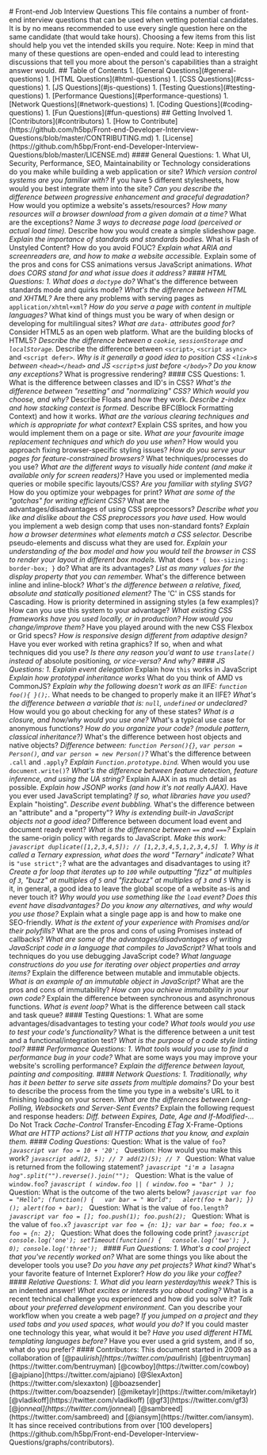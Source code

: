 #   F r o n t - e n d   J o b   I n t e r v i e w   Q u e s t i o n s 
 
 T h i s   f i l e   c o n t a i n s   a   n u m b e r   o f   f r o n t - e n d   i n t e r v i e w   q u e s t i o n s   t h a t   c a n   b e   u s e d   w h e n   v e t t i n g   p o t e n t i a l   c a n d i d a t e s .   I t   i s   b y   n o   m e a n s   r e c o m m e n d e d   t o   u s e   e v e r y   s i n g l e   q u e s t i o n   h e r e   o n   t h e   s a m e   c a n d i d a t e   ( t h a t   w o u l d   t a k e   h o u r s ) .   C h o o s i n g   a   f e w   i t e m s   f r o m   t h i s   l i s t   s h o u l d   h e l p   y o u   v e t   t h e   i n t e n d e d   s k i l l s   y o u   r e q u i r e . 
 
 * * N o t e : * *   K e e p   i n   m i n d   t h a t   m a n y   o f   t h e s e   q u e s t i o n s   a r e   o p e n - e n d e d   a n d   c o u l d   l e a d   t o   i n t e r e s t i n g   d i s c u s s i o n s   t h a t   t e l l   y o u   m o r e   a b o u t   t h e   p e r s o n ' s   c a p a b i l i t i e s   t h a n   a   s t r a i g h t   a n s w e r   w o u l d . 
 
 # #   T a b l e   o f   C o n t e n t s 
 
     1 .   [ G e n e r a l   Q u e s t i o n s ] ( # g e n e r a l - q u e s t i o n s ) 
     1 .   [ H T M L   Q u e s t i o n s ] ( # h t m l - q u e s t i o n s ) 
     1 .   [ C S S   Q u e s t i o n s ] ( # c s s - q u e s t i o n s ) 
     1 .   [ J S   Q u e s t i o n s ] ( # j s - q u e s t i o n s ) 
     1 .   [ T e s t i n g   Q u e s t i o n s ] ( # t e s t i n g - q u e s t i o n s ) 
     1 .   [ P e r f o r m a n c e   Q u e s t i o n s ] ( # p e r f o r m a n c e - q u e s t i o n s ) 
     1 .   [ N e t w o r k   Q u e s t i o n s ] ( # n e t w o r k - q u e s t i o n s ) 
     1 .   [ C o d i n g   Q u e s t i o n s ] ( # c o d i n g - q u e s t i o n s ) 
     1 .   [ F u n   Q u e s t i o n s ] ( # f u n - q u e s t i o n s ) 
 
 # #   G e t t i n g   I n v o l v e d 
 
     1 .   [ C o n t r i b u t o r s ] ( # c o n t r i b u t o r s ) 
     1 .   [ H o w   t o   C o n t r i b u t e ] ( h t t p s : / / g i t h u b . c o m / h 5 b p / F r o n t - e n d - D e v e l o p e r - I n t e r v i e w - Q u e s t i o n s / b l o b / m a s t e r / C O N T R I B U T I N G . m d ) 
     1 .   [ L i c e n s e ] ( h t t p s : / / g i t h u b . c o m / h 5 b p / F r o n t - e n d - D e v e l o p e r - I n t e r v i e w - Q u e s t i o n s / b l o b / m a s t e r / L I C E N S E . m d ) 
 
 # # # #   G e n e r a l   Q u e s t i o n s : 
 
 1 .   W h a t   U I ,   S e c u r i t y ,   P e r f o r m a n c e ,   S E O ,   M a i n t a i n a b i l i t y   o r   T e c h n o l o g y   c o n s i d e r a t i o n s   d o   y o u   m a k e   w h i l e   b u i l d i n g   a   w e b   a p p l i c a t i o n   o r   s i t e ? 
 *   W h i c h   v e r s i o n   c o n t r o l   s y s t e m s   a r e   y o u   f a m i l i a r   w i t h ? 
 *   I f   y o u   h a v e   5   d i f f e r e n t   s t y l e s h e e t s ,   h o w   w o u l d   y o u   b e s t   i n t e g r a t e   t h e m   i n t o   t h e   s i t e ? 
 *   C a n   y o u   d e s c r i b e   t h e   d i f f e r e n c e   b e t w e e n   p r o g r e s s i v e   e n h a n c e m e n t   a n d   g r a c e f u l   d e g r a d a t i o n ? 
 *   H o w   w o u l d   y o u   o p t i m i z e   a   w e b s i t e ' s   a s s e t s / r e s o u r c e s ? 
 *   H o w   m a n y   r e s o u r c e s   w i l l   a   b r o w s e r   d o w n l o a d   f r o m   a   g i v e n   d o m a i n   a t   a   t i m e ? 
     *   W h a t   a r e   t h e   e x c e p t i o n s ? 
 *   N a m e   3   w a y s   t o   d e c r e a s e   p a g e   l o a d   ( p e r c e i v e d   o r   a c t u a l   l o a d   t i m e ) . 
 *   D e s c r i b e   h o w   y o u   w o u l d   c r e a t e   a   s i m p l e   s l i d e s h o w   p a g e . 
 *   E x p l a i n   t h e   i m p o r t a n c e   o f   s t a n d a r d s   a n d   s t a n d a r d s   b o d i e s . 
 *   W h a t   i s   F l a s h   o f   U n s t y l e d   C o n t e n t ?   H o w   d o   y o u   a v o i d   F O U C ? 
 *   E x p l a i n   w h a t   A R I A   a n d   s c r e e n r e a d e r s   a r e ,   a n d   h o w   t o   m a k e   a   w e b s i t e   a c c e s s i b l e . 
 *   E x p l a i n   s o m e   o f   t h e   p r o s   a n d   c o n s   f o r   C S S   a n i m a t i o n s   v e r s u s   J a v a S c r i p t   a n i m a t i o n s . 
 *   W h a t   d o e s   C O R S   s t a n d   f o r   a n d   w h a t   i s s u e   d o e s   i t   a d d r e s s ? 
 
 # # # #   H T M L   Q u e s t i o n s : 
 
 1 .   W h a t   d o e s   a   ` d o c t y p e `   d o ? 
 *   W h a t ' s   t h e   d i f f e r e n c e   b e t w e e n   s t a n d a r d s   m o d e   a n d   q u i r k s   m o d e ? 
 *   W h a t ' s   t h e   d i f f e r e n c e   b e t w e e n   H T M L   a n d   X H T M L ? 
 *   A r e   t h e r e   a n y   p r o b l e m s   w i t h   s e r v i n g   p a g e s   a s   ` a p p l i c a t i o n / x h t m l + x m l ` ? 
 *   H o w   d o   y o u   s e r v e   a   p a g e   w i t h   c o n t e n t   i n   m u l t i p l e   l a n g u a g e s ? 
 *   W h a t   k i n d   o f   t h i n g s   m u s t   y o u   b e   w a r y   o f   w h e n   d e s i g n   o r   d e v e l o p i n g   f o r   m u l t i l i n g u a l   s i t e s ? 
 *   W h a t   a r e   ` d a t a - `   a t t r i b u t e s   g o o d   f o r ? 
 *   C o n s i d e r   H T M L 5   a s   a n   o p e n   w e b   p l a t f o r m .   W h a t   a r e   t h e   b u i l d i n g   b l o c k s   o f   H T M L 5 ? 
 *   D e s c r i b e   t h e   d i f f e r e n c e   b e t w e e n   a   ` c o o k i e ` ,   ` s e s s i o n S t o r a g e `   a n d   ` l o c a l S t o r a g e ` . 
 *   D e s c r i b e   t h e   d i f f e r e n c e   b e t w e e n   ` < s c r i p t > ` ,   ` < s c r i p t   a s y n c > `   a n d   ` < s c r i p t   d e f e r > ` . 
 *   W h y   i s   i t   g e n e r a l l y   a   g o o d   i d e a   t o   p o s i t i o n   C S S   ` < l i n k > ` s   b e t w e e n   ` < h e a d > < / h e a d > `   a n d   J S   ` < s c r i p t > ` s   j u s t   b e f o r e   ` < / b o d y > ` ?   D o   y o u   k n o w   a n y   e x c e p t i o n s ? 
 *   W h a t   i s   p r o g r e s s i v e   r e n d e r i n g ? 
 
 # # # #   C S S   Q u e s t i o n s : 
 
 1 .   W h a t   i s   t h e   d i f f e r e n c e   b e t w e e n   c l a s s e s   a n d   I D ' s   i n   C S S ? 
 *   W h a t ' s   t h e   d i f f e r e n c e   b e t w e e n   " r e s e t t i n g "   a n d   " n o r m a l i z i n g "   C S S ?   W h i c h   w o u l d   y o u   c h o o s e ,   a n d   w h y ? 
 *   D e s c r i b e   F l o a t s   a n d   h o w   t h e y   w o r k . 
 *   D e s c r i b e   z - i n d e x   a n d   h o w   s t a c k i n g   c o n t e x t   i s   f o r m e d . 
 *   D e s c r i b e   B F C ( B l o c k   F o r m a t t i n g   C o n t e x t )   a n d   h o w   i t   w o r k s . 
 *   W h a t   a r e   t h e   v a r i o u s   c l e a r i n g   t e c h n i q u e s   a n d   w h i c h   i s   a p p r o p r i a t e   f o r   w h a t   c o n t e x t ? 
 *   E x p l a i n   C S S   s p r i t e s ,   a n d   h o w   y o u   w o u l d   i m p l e m e n t   t h e m   o n   a   p a g e   o r   s i t e . 
 *   W h a t   a r e   y o u r   f a v o u r i t e   i m a g e   r e p l a c e m e n t   t e c h n i q u e s   a n d   w h i c h   d o   y o u   u s e   w h e n ? 
 *   H o w   w o u l d   y o u   a p p r o a c h   f i x i n g   b r o w s e r - s p e c i f i c   s t y l i n g   i s s u e s ? 
 *   H o w   d o   y o u   s e r v e   y o u r   p a g e s   f o r   f e a t u r e - c o n s t r a i n e d   b r o w s e r s ? 
     *   W h a t   t e c h n i q u e s / p r o c e s s e s   d o   y o u   u s e ? 
 *   W h a t   a r e   t h e   d i f f e r e n t   w a y s   t o   v i s u a l l y   h i d e   c o n t e n t   ( a n d   m a k e   i t   a v a i l a b l e   o n l y   f o r   s c r e e n   r e a d e r s ) ? 
 *   H a v e   y o u   u s e d   o r   i m p l e m e n t e d   m e d i a   q u e r i e s   o r   m o b i l e   s p e c i f i c   l a y o u t s / C S S ? 
 *   A r e   y o u   f a m i l i a r   w i t h   s t y l i n g   S V G ? 
 *   H o w   d o   y o u   o p t i m i z e   y o u r   w e b p a g e s   f o r   p r i n t ? 
 *   W h a t   a r e   s o m e   o f   t h e   " g o t c h a s "   f o r   w r i t i n g   e f f i c i e n t   C S S ? 
 *   W h a t   a r e   t h e   a d v a n t a g e s / d i s a d v a n t a g e s   o f   u s i n g   C S S   p r e p r o c e s s o r s ? 
     *   D e s c r i b e   w h a t   y o u   l i k e   a n d   d i s l i k e   a b o u t   t h e   C S S   p r e p r o c e s s o r s   y o u   h a v e   u s e d . 
 *   H o w   w o u l d   y o u   i m p l e m e n t   a   w e b   d e s i g n   c o m p   t h a t   u s e s   n o n - s t a n d a r d   f o n t s ? 
 *   E x p l a i n   h o w   a   b r o w s e r   d e t e r m i n e s   w h a t   e l e m e n t s   m a t c h   a   C S S   s e l e c t o r . 
 *   D e s c r i b e   p s e u d o - e l e m e n t s   a n d   d i s c u s s   w h a t   t h e y   a r e   u s e d   f o r .   
 *   E x p l a i n   y o u r   u n d e r s t a n d i n g   o f   t h e   b o x   m o d e l   a n d   h o w   y o u   w o u l d   t e l l   t h e   b r o w s e r   i n   C S S   t o   r e n d e r   y o u r   l a y o u t   i n   d i f f e r e n t   b o x   m o d e l s . 
 *   W h a t   d o e s   ` ` ` *   {   b o x - s i z i n g :   b o r d e r - b o x ;   } ` ` `   d o ?   W h a t   a r e   i t s   a d v a n t a g e s ? 
 *   L i s t   a s   m a n y   v a l u e s   f o r   t h e   d i s p l a y   p r o p e r t y   t h a t   y o u   c a n   r e m e m b e r . 
 *   W h a t ' s   t h e   d i f f e r e n c e   b e t w e e n   i n l i n e   a n d   i n l i n e - b l o c k ? 
 *   W h a t ' s   t h e   d i f f e r e n c e   b e t w e e n   a   r e l a t i v e ,   f i x e d ,   a b s o l u t e   a n d   s t a t i c a l l y   p o s i t i o n e d   e l e m e n t ? 
 *   T h e   ' C '   i n   C S S   s t a n d s   f o r   C a s c a d i n g .     H o w   i s   p r i o r i t y   d e t e r m i n e d   i n   a s s i g n i n g   s t y l e s   ( a   f e w   e x a m p l e s ) ?     H o w   c a n   y o u   u s e   t h i s   s y s t e m   t o   y o u r   a d v a n t a g e ? 
 *   W h a t   e x i s t i n g   C S S   f r a m e w o r k s   h a v e   y o u   u s e d   l o c a l l y ,   o r   i n   p r o d u c t i o n ?   H o w   w o u l d   y o u   c h a n g e / i m p r o v e   t h e m ? 
 *   H a v e   y o u   p l a y e d   a r o u n d   w i t h   t h e   n e w   C S S   F l e x b o x   o r   G r i d   s p e c s ? 
 *   H o w   i s   r e s p o n s i v e   d e s i g n   d i f f e r e n t   f r o m   a d a p t i v e   d e s i g n ? 
 *   H a v e   y o u   e v e r   w o r k e d   w i t h   r e t i n a   g r a p h i c s ?   I f   s o ,   w h e n   a n d   w h a t   t e c h n i q u e s   d i d   y o u   u s e ? 
 *   I s   t h e r e   a n y   r e a s o n   y o u ' d   w a n t   t o   u s e   ` t r a n s l a t e ( ) `   i n s t e a d   o f   * a b s o l u t e   p o s i t i o n i n g * ,   o r   v i c e - v e r s a ?   A n d   w h y ? 
 
 # # # #   J S   Q u e s t i o n s : 
 
 1 .   E x p l a i n   e v e n t   d e l e g a t i o n 
 *   E x p l a i n   h o w   ` t h i s `   w o r k s   i n   J a v a S c r i p t 
 *   E x p l a i n   h o w   p r o t o t y p a l   i n h e r i t a n c e   w o r k s 
 *   W h a t   d o   y o u   t h i n k   o f   A M D   v s   C o m m o n J S ? 
 *   E x p l a i n   w h y   t h e   f o l l o w i n g   d o e s n ' t   w o r k   a s   a n   I I F E :   ` f u n c t i o n   f o o ( ) {   } ( ) ; ` . 
     *   W h a t   n e e d s   t o   b e   c h a n g e d   t o   p r o p e r l y   m a k e   i t   a n   I I F E ? 
 *   W h a t ' s   t h e   d i f f e r e n c e   b e t w e e n   a   v a r i a b l e   t h a t   i s :   ` n u l l ` ,   ` u n d e f i n e d `   o r   u n d e c l a r e d ? 
     *   H o w   w o u l d   y o u   g o   a b o u t   c h e c k i n g   f o r   a n y   o f   t h e s e   s t a t e s ? 
 *   W h a t   i s   a   c l o s u r e ,   a n d   h o w / w h y   w o u l d   y o u   u s e   o n e ? 
 *   W h a t ' s   a   t y p i c a l   u s e   c a s e   f o r   a n o n y m o u s   f u n c t i o n s ? 
 *   H o w   d o   y o u   o r g a n i z e   y o u r   c o d e ?   ( m o d u l e   p a t t e r n ,   c l a s s i c a l   i n h e r i t a n c e ? ) 
 *   W h a t ' s   t h e   d i f f e r e n c e   b e t w e e n   h o s t   o b j e c t s   a n d   n a t i v e   o b j e c t s ? 
 *   D i f f e r e n c e   b e t w e e n :   ` f u n c t i o n   P e r s o n ( ) { } ` ,   ` v a r   p e r s o n   =   P e r s o n ( ) ` ,   a n d   ` v a r   p e r s o n   =   n e w   P e r s o n ( ) ` ? 
 *   W h a t ' s   t h e   d i f f e r e n c e   b e t w e e n   ` . c a l l `   a n d   ` . a p p l y ` ? 
 *   E x p l a i n   ` F u n c t i o n . p r o t o t y p e . b i n d ` . 
 *   W h e n   w o u l d   y o u   u s e   ` d o c u m e n t . w r i t e ( ) ` ? 
 *   W h a t ' s   t h e   d i f f e r e n c e   b e t w e e n   f e a t u r e   d e t e c t i o n ,   f e a t u r e   i n f e r e n c e ,   a n d   u s i n g   t h e   U A   s t r i n g ? 
 *   E x p l a i n   A J A X   i n   a s   m u c h   d e t a i l   a s   p o s s i b l e . 
 *   E x p l a i n   h o w   J S O N P   w o r k s   ( a n d   h o w   i t ' s   n o t   r e a l l y   A J A X ) . 
 *   H a v e   y o u   e v e r   u s e d   J a v a S c r i p t   t e m p l a t i n g ? 
     *   I f   s o ,   w h a t   l i b r a r i e s   h a v e   y o u   u s e d ? 
 *   E x p l a i n   " h o i s t i n g " . 
 *   D e s c r i b e   e v e n t   b u b b l i n g . 
 *   W h a t ' s   t h e   d i f f e r e n c e   b e t w e e n   a n   " a t t r i b u t e "   a n d   a   " p r o p e r t y " ? 
 *   W h y   i s   e x t e n d i n g   b u i l t - i n   J a v a S c r i p t   o b j e c t s   n o t   a   g o o d   i d e a ? 
 *   D i f f e r e n c e   b e t w e e n   d o c u m e n t   l o a d   e v e n t   a n d   d o c u m e n t   r e a d y   e v e n t ? 
 *   W h a t   i s   t h e   d i f f e r e n c e   b e t w e e n   ` = = `   a n d   ` = = = ` ? 
 *   E x p l a i n   t h e   s a m e - o r i g i n   p o l i c y   w i t h   r e g a r d s   t o   J a v a S c r i p t . 
 *   M a k e   t h i s   w o r k : 
 ` ` ` j a v a s c r i p t 
 d u p l i c a t e ( [ 1 , 2 , 3 , 4 , 5 ] ) ;   / /   [ 1 , 2 , 3 , 4 , 5 , 1 , 2 , 3 , 4 , 5 ] 
 ` ` ` 
 1 .   W h y   i s   i t   c a l l e d   a   T e r n a r y   e x p r e s s i o n ,   w h a t   d o e s   t h e   w o r d   " T e r n a r y "   i n d i c a t e ? 
 *   W h a t   i s   ` " u s e   s t r i c t " ; ` ?   w h a t   a r e   t h e   a d v a n t a g e s   a n d   d i s a d v a n t a g e s   t o   u s i n g   i t ? 
 *   C r e a t e   a   f o r   l o o p   t h a t   i t e r a t e s   u p   t o   ` 1 0 0 `   w h i l e   o u t p u t t i n g   * * " f i z z " * *   a t   m u l t i p l e s   o f   ` 3 ` ,   * * " b u z z " * *   a t   m u l t i p l e s   o f   ` 5 `   a n d   * * " f i z z b u z z " * *   a t   m u l t i p l e s   o f   ` 3 `   a n d   ` 5 ` 
 *   W h y   i s   i t ,   i n   g e n e r a l ,   a   g o o d   i d e a   t o   l e a v e   t h e   g l o b a l   s c o p e   o f   a   w e b s i t e   a s - i s   a n d   n e v e r   t o u c h   i t ? 
 *   W h y   w o u l d   y o u   u s e   s o m e t h i n g   l i k e   t h e   ` l o a d `   e v e n t ?   D o e s   t h i s   e v e n t   h a v e   d i s a d v a n t a g e s ?   D o   y o u   k n o w   a n y   a l t e r n a t i v e s ,   a n d   w h y   w o u l d   y o u   u s e   t h o s e ? 
 *   E x p l a i n   w h a t   a   s i n g l e   p a g e   a p p   i s   a n d   h o w   t o   m a k e   o n e   S E O - f r i e n d l y . 
 *   W h a t   i s   t h e   e x t e n t   o f   y o u r   e x p e r i e n c e   w i t h   P r o m i s e s   a n d / o r   t h e i r   p o l y f i l l s ? 
 *   W h a t   a r e   t h e   p r o s   a n d   c o n s   o f   u s i n g   P r o m i s e s   i n s t e a d   o f   c a l l b a c k s ? 
 *   W h a t   a r e   s o m e   o f   t h e   a d v a n t a g e s / d i s a d v a n t a g e s   o f   w r i t i n g   J a v a S c r i p t   c o d e   i n   a   l a n g u a g e   t h a t   c o m p i l e s   t o   J a v a S c r i p t ? 
 *   W h a t   t o o l s   a n d   t e c h n i q u e s   d o   y o u   u s e   d e b u g g i n g   J a v a S c r i p t   c o d e ? 
 *   W h a t   l a n g u a g e   c o n s t r u c t i o n s   d o   y o u   u s e   f o r   i t e r a t i n g   o v e r   o b j e c t   p r o p e r t i e s   a n d   a r r a y   i t e m s ? 
 *   E x p l a i n   t h e   d i f f e r e n c e   b e t w e e n   m u t a b l e   a n d   i m m u t a b l e   o b j e c t s . 
     *   W h a t   i s   a n   e x a m p l e   o f   a n   i m m u t a b l e   o b j e c t   i n   J a v a S c r i p t ? 
     *   W h a t   a r e   t h e   p r o s   a n d   c o n s   o f   i m m u t a b i l i t y ? 
     *   H o w   c a n   y o u   a c h i e v e   i m m u t a b i l i t y   i n   y o u r   o w n   c o d e ? 
 *   E x p l a i n   t h e   d i f f e r e n c e   b e t w e e n   s y n c h r o n o u s   a n d   a s y n c h r o n o u s   f u n c t i o n s . 
 *   W h a t   i s   e v e n t   l o o p ? 
     *   W h a t   i s   t h e   d i f f e r e n c e   b e t w e e n   c a l l   s t a c k   a n d   t a s k   q u e u e ? 
 
 # # # #   T e s t i n g   Q u e s t i o n s : 
 
 1 .   W h a t   a r e   s o m e   a d v a n t a g e s / d i s a d v a n t a g e s   t o   t e s t i n g   y o u r   c o d e ? 
 *   W h a t   t o o l s   w o u l d   y o u   u s e   t o   t e s t   y o u r   c o d e ' s   f u n c t i o n a l i t y ? 
 *   W h a t   i s   t h e   d i f f e r e n c e   b e t w e e n   a   u n i t   t e s t   a n d   a   f u n c t i o n a l / i n t e g r a t i o n   t e s t ? 
 *   W h a t   i s   t h e   p u r p o s e   o f   a   c o d e   s t y l e   l i n t i n g   t o o l ? 
 
 # # # #   P e r f o r m a n c e   Q u e s t i o n s : 
 
 1 .   W h a t   t o o l s   w o u l d   y o u   u s e   t o   f i n d   a   p e r f o r m a n c e   b u g   i n   y o u r   c o d e ? 
 *   W h a t   a r e   s o m e   w a y s   y o u   m a y   i m p r o v e   y o u r   w e b s i t e ' s   s c r o l l i n g   p e r f o r m a n c e ? 
 *   E x p l a i n   t h e   d i f f e r e n c e   b e t w e e n   l a y o u t ,   p a i n t i n g   a n d   c o m p o s i t i n g . 
 
 # # # #   N e t w o r k   Q u e s t i o n s : 
 
 1 .   T r a d i t i o n a l l y ,   w h y   h a s   i t   b e e n   b e t t e r   t o   s e r v e   s i t e   a s s e t s   f r o m   m u l t i p l e   d o m a i n s ? 
 *   D o   y o u r   b e s t   t o   d e s c r i b e   t h e   p r o c e s s   f r o m   t h e   t i m e   y o u   t y p e   i n   a   w e b s i t e ' s   U R L   t o   i t   f i n i s h i n g   l o a d i n g   o n   y o u r   s c r e e n . 
 *   W h a t   a r e   t h e   d i f f e r e n c e s   b e t w e e n   L o n g - P o l l i n g ,   W e b s o c k e t s   a n d   S e r v e r - S e n t   E v e n t s ? 
 *   E x p l a i n   t h e   f o l l o w i n g   r e q u e s t   a n d   r e s p o n s e   h e a d e r s : 
     *   D i f f .   b e t w e e n   E x p i r e s ,   D a t e ,   A g e   a n d   I f - M o d i f i e d - . . . 
     *   D o   N o t   T r a c k 
     *   C a c h e - C o n t r o l 
     *   T r a n s f e r - E n c o d i n g 
     *   E T a g 
     *   X - F r a m e - O p t i o n s 
 *   W h a t   a r e   H T T P   a c t i o n s ?   L i s t   a l l   H T T P   a c t i o n s   t h a t   y o u   k n o w ,   a n d   e x p l a i n   t h e m . 
 
 # # # #   C o d i n g   Q u e s t i o n s : 
 
 * Q u e s t i o n :   W h a t   i s   t h e   v a l u e   o f   ` f o o ` ? * 
 ` ` ` j a v a s c r i p t 
 v a r   f o o   =   1 0   +   ' 2 0 ' ; 
 ` ` ` 
 
 * Q u e s t i o n :   H o w   w o u l d   y o u   m a k e   t h i s   w o r k ? * 
 ` ` ` j a v a s c r i p t 
 a d d ( 2 ,   5 ) ;   / /   7 
 a d d ( 2 ) ( 5 ) ;   / /   7 
 ` ` ` 
 
 * Q u e s t i o n :   W h a t   v a l u e   i s   r e t u r n e d   f r o m   t h e   f o l l o w i n g   s t a t e m e n t ? * 
 ` ` ` j a v a s c r i p t 
 " i ' m   a   l a s a g n a   h o g " . s p l i t ( " " ) . r e v e r s e ( ) . j o i n ( " " ) ; 
 ` ` ` 
 
 * Q u e s t i o n :   W h a t   i s   t h e   v a l u e   o f   ` w i n d o w . f o o ` ? * 
 ` ` ` j a v a s c r i p t 
 (   w i n d o w . f o o   | |   (   w i n d o w . f o o   =   " b a r "   )   ) ; 
 ` ` ` 
 
 * Q u e s t i o n :   W h a t   i s   t h e   o u t c o m e   o f   t h e   t w o   a l e r t s   b e l o w ? * 
 ` ` ` j a v a s c r i p t 
 v a r   f o o   =   " H e l l o " ; 
 ( f u n c t i o n ( )   { 
     v a r   b a r   =   "   W o r l d " ; 
     a l e r t ( f o o   +   b a r ) ; 
 } ) ( ) ; 
 a l e r t ( f o o   +   b a r ) ; 
 ` ` ` 
 
 * Q u e s t i o n :   W h a t   i s   t h e   v a l u e   o f   ` f o o . l e n g t h ` ? * 
 ` ` ` j a v a s c r i p t 
 v a r   f o o   =   [ ] ; 
 f o o . p u s h ( 1 ) ; 
 f o o . p u s h ( 2 ) ; 
 ` ` ` 
 
 * Q u e s t i o n :   W h a t   i s   t h e   v a l u e   o f   ` f o o . x ` ? * 
 ` ` ` j a v a s c r i p t 
 v a r   f o o   =   { n :   1 } ; 
 v a r   b a r   =   f o o ; 
 f o o . x   =   f o o   =   { n :   2 } ; 
 ` ` ` 
 
 * Q u e s t i o n :   W h a t   d o e s   t h e   f o l l o w i n g   c o d e   p r i n t ? * 
 ` ` ` j a v a s c r i p t 
 c o n s o l e . l o g ( ' o n e ' ) ; 
 s e t T i m e o u t ( f u n c t i o n ( )   { 
     c o n s o l e . l o g ( ' t w o ' ) ; 
 } ,   0 ) ; 
 c o n s o l e . l o g ( ' t h r e e ' ) ; 
 ` ` ` 
 
 # # # #   F u n   Q u e s t i o n s : 
 
 1 .   W h a t ' s   a   c o o l   p r o j e c t   t h a t   y o u ' v e   r e c e n t l y   w o r k e d   o n ? 
 *   W h a t   a r e   s o m e   t h i n g s   y o u   l i k e   a b o u t   t h e   d e v e l o p e r   t o o l s   y o u   u s e ? 
 *   D o   y o u   h a v e   a n y   p e t   p r o j e c t s ?   W h a t   k i n d ? 
 *   W h a t ' s   y o u r   f a v o r i t e   f e a t u r e   o f   I n t e r n e t   E x p l o r e r ? 
 *   H o w   d o   y o u   l i k e   y o u r   c o f f e e ? 
 
 # # # #   R e l a t i v e   Q u e s t i o n s : 
 
 1 .   W h a t   d i d   y o u   l e a r n   y e s t e r d a y / t h i s   w e e k ? 
         *   T h i s   i s   a n   i n d e n t e d   a n s w e r ! 
 *   W h a t   e x c i t e s   o r   i n t e r e s t s   y o u   a b o u t   c o d i n g ? 
 *   W h a t   i s   a   r e c e n t   t e c h n i c a l   c h a l l e n g e   y o u   e x p e r i e n c e d   a n d   h o w   d i d   y o u   s o l v e   i t ? 
 *   T a l k   a b o u t   y o u r   p r e f e r r e d   d e v e l o p m e n t   e n v i r o n m e n t . 
 *   C a n   y o u   d e s c r i b e   y o u r   w o r k f l o w   w h e n   y o u   c r e a t e   a   w e b   p a g e ? 
 *   I f   y o u   j u m p e d   o n   a   p r o j e c t   a n d   t h e y   u s e d   t a b s   a n d   y o u   u s e d   s p a c e s ,   w h a t   w o u l d   y o u   d o ? 
 *   I f   y o u   c o u l d   m a s t e r   o n e   t e c h n o l o g y   t h i s   y e a r ,   w h a t   w o u l d   i t   b e ? 
 *   H a v e   y o u   u s e d   d i f f e r e n t   H T M L   t e m p l a t i n g   l a n g u a g e s   b e f o r e ? 
 *   H a v e   y o u   e v e r   u s e d   a   g r i d   s y s t e m ,   a n d   i f   s o ,   w h a t   d o   y o u   p r e f e r ? 
 
 # # # #   C o n t r i b u t o r s : 
 
 T h i s   d o c u m e n t   s t a r t e d   i n   2 0 0 9   a s   a   c o l l a b o r a t i o n   o f   [ @ p a u l _ i r i s h ] ( h t t p s : / / t w i t t e r . c o m / p a u l _ i r i s h )   [ @ b e n t r u y m a n ] ( h t t p s : / / t w i t t e r . c o m / b e n t r u y m a n )   [ @ c o w b o y ] ( h t t p s : / / t w i t t e r . c o m / c o w b o y )   [ @ a j p i a n o ] ( h t t p s : / / t w i t t e r . c o m / a j p i a n o )     [ @ S l e x A x t o n ] ( h t t p s : / / t w i t t e r . c o m / s l e x a x t o n )   [ @ b o a z s e n d e r ] ( h t t p s : / / t w i t t e r . c o m / b o a z s e n d e r )   [ @ m i k e t a y l r ] ( h t t p s : / / t w i t t e r . c o m / m i k e t a y l r )   [ @ v l a d i k o f f ] ( h t t p s : / / t w i t t e r . c o m / v l a d i k o f f )   [ @ g f 3 ] ( h t t p s : / / t w i t t e r . c o m / g f 3 )   [ @ j o n _ n e a l ] ( h t t p s : / / t w i t t e r . c o m / j o n _ n e a l )   [ @ s a m b r e e d ] ( h t t p s : / / t w i t t e r . c o m / s a m b r e e d )   a n d   [ @ i a n s y m ] ( h t t p s : / / t w i t t e r . c o m / i a n s y m ) . 
 
 I t   h a s   s i n c e   r e c e i v e d   c o n t r i b u t i o n s   f r o m   o v e r   [ 1 0 0   d e v e l o p e r s ] ( h t t p s : / / g i t h u b . c o m / h 5 b p / F r o n t - e n d - D e v e l o p e r - I n t e r v i e w - Q u e s t i o n s / g r a p h s / c o n t r i b u t o r s ) . 